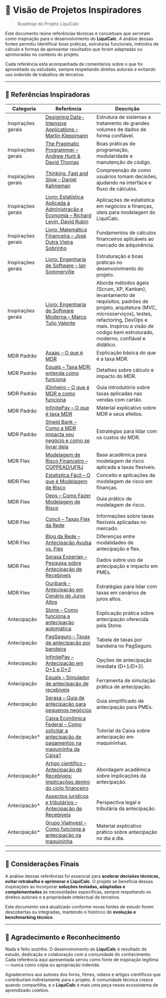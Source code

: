 # 📌 Visão de Projetos Inspiradores

> Roadmap do Projeto LiquiCalc

Este documento reúne referências técnicas e conceituais que serviram como inspiração para o desenvolvimento do **LiquiCalc**. A análise dessas fontes permitiu identificar boas práticas, estruturas funcionais, métodos de cálculo e formas de apresentar resultados que foram adaptadas ou aprimoradas no contexto do projeto.

Cada referência está acompanhada de comentários sobre o que foi aproveitado ou estudado, sempre respeitando direitos autorais e evitando uso indevido de trabalhos de terceiros.

---

## 🔗 Referências Inspiradoras

| Categoria          | Referência                                                                                                                                                                                                                                 | Descrição                                                                               |
| ------------------ | ------------------------------------------------------------------------------------------------------------------------------------------------------------------------------------------------------------------------------------------ | --------------------------------------------------------------------------------------- |
| Inspirações gerais | [Designing Data-Intensive Applications – Martin Kleppmann](https://unidel.edu.ng/focelibrary/books/Designing%20Data-Intensive%20Applications%20The%20Big%20Ideas%20Behind%20Reliable,%20Scalable,%20and%20Maintainable%20Systems%20by%20Martin%20Kleppmann%20(z-lib.org).pdf)                                                                                                                                                     | Estrutura de sistemas e tratamento de grandes volumes de dados de forma confiável.      |
| Inspirações gerais | [The Pragmatic Programmer – Andrew Hunt & David Thomas](https://github.com/lighthousand/books/blob/master/the-pragmatic-programmer.pdf)                                                                                              | Boas práticas de programação, modularidade e manutenção de código.                      |
| Inspirações gerais | [Thinking, Fast and Slow – Daniel Kahneman](https://nae.com.pt/wp-content/uploads/Rapido-e-Devagar-Daniel-Kahneman.pdf)                                                                                                                                         | Compreensão de como usuários tomam decisões, ajudando na interface e fluxo de cálculos. |
| Inspirações gerais | [Livro: Estatística Aplicada à Administração e Economia – Richard Levin, David Rubin](https://profefily.com/wp-content/uploads/2017/12/Estad%C3%ADstica-para-administraci%C3%B3n-y-economia-Richard-I.-Levin.pdf)                                          | Aplicações de estatística em negócios e finanças, úteis para modelagem do LiquiCalc.    |
| Inspirações gerais | [Livro: Matemática Financeira – José Dutra Vieira Sobrinho](https://lbertolo.tripod.com/MATEMATICAFINANCEIRA.pdf)                                                                                  | Fundamentos de cálculos financeiros aplicáveis ao mercado de adquirência.               |
| Inspirações gerais | [Livro: Engenharia de Software – Ian Sommerville](https://www.facom.ufu.br/~william/Disciplinas%202018-2/BSI-GSI030-EngenhariaSoftware/Livro/engenhariaSoftwareSommerville.pdf)                                                                                                             | Estruturação e boas práticas no desenvolvimento do projeto.                             |
| Inspirações gerais | [Livro: Engenharia de Software Moderna – Marco Tulio Valente](https://engsoftmoderna.info/)                                                                                                                | Aborda métodos ágeis (Scrum, XP, Kanban), levantamento de requisitos, padrões de projeto, arquitetura (MVC, microsserviços), testes, refactoring, DevOps e mais. Inspirou a visão de código bem estruturado, moderno, confiável e didático. |
| MDR Padrão         | [Asaas – O que é MDR](https://blog.asaas.com/o-que-e-mdr/)                                                                                                                                                                                 | Explicação básica do que é a taxa MDR.                                                  |
| MDR Padrão         | [Equals – Taxa MDR: entenda como funciona](https://equals.com.br/blog/taxa-mdr/)                                                                                                                                                           | Detalhes sobre cálculo e impacto do MDR.                                                |
| MDR Padrão         | [iDinheiro – O que é MDR e como funciona](https://www.idinheiro.com.br/negocios/mdr-taxa-desconto/)                                                                                                                                     | Guia introdutório sobre taxas aplicadas nas vendas com cartão.                          |
| MDR Padrão         | [InfinitePay – O que é taxa MDR](https://www.infinitepay.io/blog/o-que-e-taxa-mdr)                                                                                                                                                            | Material explicativo sobre MDR e seus efeitos.                                          |
| MDR Padrão         | [Shield Bank – Como a MDR impacta seu negócio e como se livrar dela](https://shieldbank.com.br/2024/10/20/o-que-e-taxa-mdr-como-ela-impacta-seu-negocio-e-como-se-livrar-dela/)                                                                                                                     | Estratégias para lidar com os custos do MDR.                                            |
| MDR Flex           | [Modelagem de Risco Financeiro – COPPEAD/UFRJ](https://pantheon.ufrj.br/bitstream/11422/1449/1/429.pdf)                                                                                                                                    | Base acadêmica para modelagem de risco aplicada a taxas flexíveis.                      |
| MDR Flex           | [Estatística Fácil – O que é Modelagem de Risco](https://estatisticafacil.org/glossario/o-que-e-modelagem-de-risco-como-funciona-e-suas-aplicacoes/)                                                                                       | Conceito e aplicações da modelagem de risco em finanças.                                |
| MDR Flex           | [Deps – Como Fazer Modelagem de Risco](https://deps.com.br/o-que-e-e-como-fazer-uma-modelagem-de-risco-entenda/)                                                                                                                           | Guia prático de modelagem de risco.                                                     |
| MDR Flex           | [Concil – Taxas Flex da Rede](https://atendimento.concil.com.br/kb/pt-br/article/488121/como-conferir-as-taxas-flex-da-rede)                                                                                                               | Informações sobre taxas flexíveis aplicadas no mercado.                                 |
| MDR Flex           | [Blog da Rede – Antecipação Avulsa vs. Flex](https://www.userede.com.br/novo/blog/saiba-a-diferenca-entre-a-antecipacao-avulsa-e-o-flex/)                                                                                                  | Diferenças entre modalidades de antecipação e flex.                                     |
| MDR Flex           | [Serasa Experian – Pesquisa sobre Antecipação de Recebíveis](https://www.serasaexperian.com.br/sala-de-imprensa/pmes/4-em-cada-10-mpmes-preferem-antecipacao-de-recebiveis-como-modalidade-de-credito-aponta-pesquisa-da-serasa-experian/) | Dados sobre uso de antecipação e impacto em PMEs.                                       |
| MDR Flex           | [Ouribank – Antecipação em Cenário de Juros Altos](https://www.ouribank.com/conteudo/blog/antecipacao-de-recebiveis-como-aproveitar-um-cenario-de-juros-elevado)                                                                           | Estratégias para lidar com taxas em cenários de juros altos.                            |
| Antecipação        | [Stone – Como funciona a antecipação automática](https://ajuda.stone.com.br/antecipacao/antecipacao-e-seus-beneficios)                                                                                                                     | Explicação prática sobre antecipação oferecida pela Stone.                              |
| Antecipação        | [PagSeguro – Taxas de antecipação por bandeira](https://pagbank.com.br/para-seu-negocio/maquininhas/taxas-e-tarifas)                                                                                                                       | Tabela de taxas por bandeira no PagSeguro.                                              |
| Antecipação        | [InfinitePay – Antecipação em D+1 e D+2](https://ajuda.infinitepay.io/pt-BR/articles/10301865-posso-antecipar-minhas-vendas-para-receber-no-mesmo-dia)                                                                                     | Opções de antecipação imediata (D+1/D+2).                                               |
| Antecipação        | [Equals – Simulador de antecipação de recebíveis](https://equals.com.br/blog/simular-antecipacao-de-recebiveis-conheca-a-solucao-da-equals/)                                                                                               | Ferramenta de simulação prática de antecipação.                                         |
| Antecipação        | [Serasa – Guia de antecipação para pequenos negócios](https://www.serasaexperian.com.br/conteudos/pequenas-empresas/)                                                                                                                      | Guia simplificado de antecipação para PMEs.                                             |
| Antecipação*        | [Caixa Econômica Federal – Como solicitar a antecipação de pagamentos na maquininha da Caixa?](https://selectra.net.br/financas/maquininha/caixa)                                                                                          | Tutorial da Caixa sobre antecipação em maquininhas.                                     |
| Antecipação*        | [Artigo científico – Antecipação de Recebíveis: Implicações dentro do ciclo financeiro](https://recima21.com.br/index.php/recima21/article/view/3739)                                                                                      | Abordagem acadêmica sobre implicações da antecipação.                                   |
| Antecipação*        | [Aspectos jurídicos e tributários – Antecipação de Recebíveis](https://bonettiassociados.com.br/index.php/2025/02/27/antecipacao-de-recebiveis-de-cartoes-de-credito-aspectos-juridicos-e-tributarios/)                                    | Perspectiva legal e tributária da antecipação.                                          |
| Antecipação*        | [Grupo ViaInvest – Como funciona a antecipação na maquininha](https://blog.grupoviainvest.com.br/antecipacao-na-maquina-de-cartao-como-funciona-e-por-que-utilizar/)                                                                       | Material explicativo prático sobre antecipação no dia a dia.                            |  

---

## 📎 Considerações Finais

A análise dessas referências foi essencial para **acelerar decisões técnicas, evitar retrabalho e aprimorar o LiquiCalc**. O projeto se beneficia dessas inspirações ao incorporar **soluções testadas, adaptadas e complementadas** às necessidades específicas, sempre respeitando os direitos autorais e a propriedade intelectual de terceiros.

Este documento será atualizado conforme novas fontes de estudo forem descobertas ou integradas, mantendo o histórico de **evolução e benchmarking técnico**.

---

## 🙏 Agradecimento e Reconhecimento

Nada é feito sozinho. O desenvolvimento do **LiquiCalc** é resultado de estudo, dedicação e colaboração com a comunidade do conhecimento. Cada referência aqui apresentada serviu como fonte de inspiração legítima — nunca como cópia ou apropriação indevida.

Agradecemos aos autores dos livros, filmes, vídeos e artigos científicos que contribuíram indiretamente para o projeto. A comunidade técnica cresce quando compartilha, e o **LiquiCalc** é mais uma peça nesse ecossistema de aprendizado coletivo.
